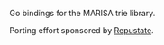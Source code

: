 Go bindings for the MARISA trie library.

Porting effort sponsored by [Repustate](https://www.repustate.com).

